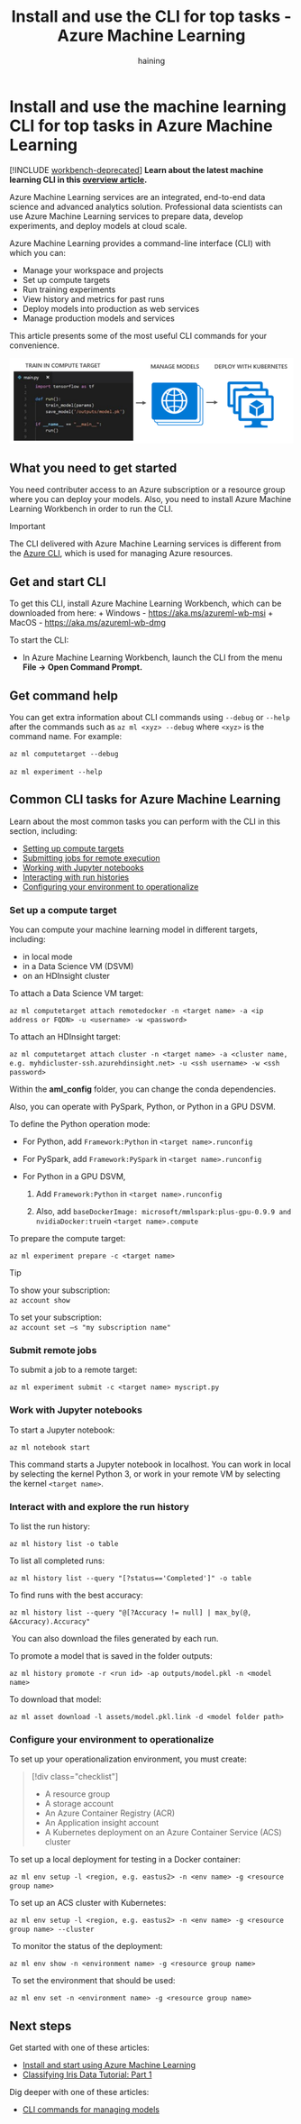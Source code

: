 ﻿---
title: Install and use the CLI for top tasks - Azure Machine Learning
description: Learn how to install and use the CLI for the most common machine learning tasks in Azure Machine Learning.
services: machine-learning
author: haining

ms.author: haining
manager: cgronlun
ms.reviewer: mldocs
ms.service: machine-learning
ms.component: core
ms.workload: data-services
ms.topic: conceptual
ms.date: 03/10/2018

ROBOTS: NOINDEX
---
# Install and use the machine learning CLI for top tasks in Azure Machine Learning

[!INCLUDE [workbench-deprecated](../../../includes/aml-deprecating-preview-2017.md)] **Learn about the latest machine learning CLI in this [overview article](../service/reference-azure-machine-learning-cli.md).**

Azure Machine Learning services are an integrated, end-to-end data science and advanced analytics solution. Professional data scientists can use Azure Machine Learning services to prepare data, develop experiments, and deploy models at cloud scale. 

Azure Machine Learning provides a command-line interface (CLI) with which you can:
+ Manage your workspace and projects
+ Set up compute targets
+ Run training experiments
+ View history and metrics for past runs
+ Deploy models into production as web services
+ Manage production models and services

This article presents some of the most useful CLI commands for your convenience. 

![Azure Machine Learning CLI](media/cli-for-azure-machine-learning/flow.png)

## What you need to get started

You need contributer access to an Azure subscription or a resource group where you can deploy your models. Also, you need to install Azure Machine Learning Workbench in order to run the CLI. 

>[!IMPORTANT]
>The CLI delivered with Azure Machine Learning services is different from the [Azure CLI](https://docs.microsoft.com/cli/azure/?view=azure-cli-latest), which is used for managing Azure resources.

## Get and start CLI

To get this CLI, install Azure Machine Learning Workbench, which can be downloaded from here:​
    + Windows - https://aka.ms/azureml-wb-msi ​
    + MacOS - https://aka.ms/azureml-wb-dmg ​​

To start the CLI:
+ In Azure Machine Learning Workbench, launch the CLI from the menu **File -> Open Command Prompt.**​

## Get command help 

You can get extra information about CLI commands using `--debug` or `--help` after the commands such as `az ml <xyz> --debug` where `<xyz>` is the command name. For example:
```azurecli
az ml computetarget --debug ​

az ml experiment --help
```

## Common CLI tasks for Azure Machine Learning 

Learn about the most common tasks you can perform with the CLI in this section, including:
+ [Setting up compute target​s](#target)
+ [Submitting jobs for remote execution](#jobs)
+ [Working with Jupyter notebooks​](#jupyter)
+ [Interacting with run histories](#history)
+ [Configuring your environment to operationalize](#o16n)

<a name="target"></a>

### Set up a compute target​

You can compute your machine learning model in different targets, including:
+ in local mode
+ in a Data Science VM (DSVM)
+ on an HDInsight cluster

To attach a Data Science VM target:​
```azurecli
az ml computetarget attach remotedocker -n <target name> -a <ip address or FQDN> -u <username> -w <password>​
``` 

To attach an HDInsight target:​
```azurecli
az ml computetarget attach cluster -n <target name> -a <cluster name, e.g. myhdicluster-ssh.azurehdinsight.net> -u <ssh username> -w <ssh password>​
```

Within the **aml_config** folder, you can change the conda dependencies. 

Also, you can operate with PySpark, Python, or Python in a GPU DSVM. 

To define the Python operation mode:
+ For Python, add `Framework:Python​` in `<target name>.runconfig` 

+ For PySpark, add `Framework:PySpark​` in `<target name>.runconfig` 

+ For Python in a GPU DSVM,
    1. Add `Framework:Python​` in `<target name>.runconfig` 

    1. Also, add `baseDockerImage: microsoft/mmlspark:plus-gpu-0.9.9 and nvidiaDocker:true​` in `<target name>.compute`

To prepare the compute target:​
```azurecli
az ml experiment prepare -c <target name>​
```

>[!TIP]
>To show your subscription​:<br/>
>`az account show​`<br/>
>
>To set your subscription​:<br/>
>`az account set –s "my subscription name" `​

<a name="jobs"></a>

### Submit remote jobs

To submit a job to a remote target:​
```azurecli
az ml experiment submit -c <target name> myscript.py
```

<a name="jupyter"></a>

### Work with Jupyter notebooks​

To start a Jupyter notebook:​
```azurecli
az ml notebook start​
```

This command starts a Jupyter notebook in localhost. You can work in local by selecting the kernel Python 3, or work in your remote VM by selecting the kernel `<target name>`.​

<a name="history"></a>

### Interact with and explore the run history

To list the run history:​
```azurecli
az ml history list -o table​
```

To list all completed runs:​
```azurecli
az ml history list --query "[?status=='Completed']" -o table​
```

To find runs with the best accuracy​:
```azurecli
az ml history list --query "@[?Accuracy != null] | max_by(@, &Accuracy).Accuracy"​
```
​
You can also download the files generated by each run. 

To promote a model that is saved in the folder outputs:​
```azurecli
az ml history promote -r <run id> -ap outputs/model.pkl -n <model name>​
```

To download that model:​
```azurecli
az ml asset download -l assets/model.pkl.link -d <model folder path>​
```

<a name="o16n"></a>

### Configure your environment to operationalize

To set up your operationalization environment, you must create:​

> [!div class="checklist"]
> * A resource group ​
> * A storage account​
> * An Azure Container Registry (ACR)​
> * An Application insight account​
> * A Kubernetes deployment on an Azure Container Service (ACS) cluster​


To set up a local deployment for testing in a Docker container:
```azurecli
az ml env setup -l <region, e.g. eastus2> -n <env name> -g <resource group name>​
```

To set up an ACS cluster with Kubernetes​:
```azurecli
az ml env setup -l <region, e.g. eastus2> -n <env name> -g <resource group name> --cluster​
```
​
To monitor the status of the deployment:
```azurecli
az ml env show -n <environment name> -g <resource group name>​
```
​
To set the environment that should be used​:
```azurecli
az ml env set -n <environment name> -g <resource group name>​
```

## Next steps

Get started with one of these articles: ​
+ [Install and start using Azure Machine Learning](quickstart-installation.md)
+ [Classifying Iris Data Tutorial: Part 1](tutorial-classifying-iris-part-1.md)

Dig deeper with one of these articles:
+ [CLI commands for managing models](model-management-cli-reference.md)
